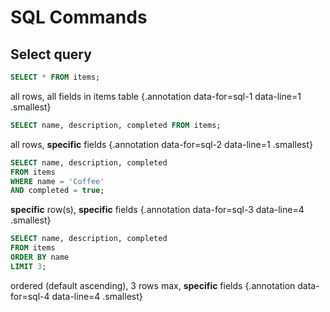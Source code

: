 # SQL Commands

## Select query

<div class="row">
<div class="cell-4">

```sql {#sql-1}
SELECT * FROM items;
```

</div>
<div class="cell-2">

all rows, all fields in items table {.annotation data-for=sql-1 data-line=1 .smallest}

</div>
</div>

<!-- next fragment -->
<div class="row fragment" data-index="1">
<div class="cell-4">

```sql {#sql-2}
SELECT name, description, completed FROM items;
```

</div>
<div class="cell-2">

all rows, **specific** fields {.annotation data-for=sql-2 data-line=1 .smallest}

</div>
</div>


<!-- next fragment -->
<div class="row fragment" data-index="2">
<div class="cell-4">

```sql {#sql-3}
SELECT name, description, completed 
FROM items
WHERE name = 'Coffee'
AND completed = true;
```

</div>
<div class="cell-2">

**specific** row(s), **specific** fields {.annotation data-for=sql-3 data-line=4 .smallest}

</div>
</div>


<!-- next fragment -->
<div class="row fragment" data-index="3">
<div class="cell-4">

```sql {#sql-4}
SELECT name, description, completed 
FROM items
ORDER BY name
LIMIT 3;
```

</div>
<div class="cell-2">

ordered (default ascending), 3 rows max, **specific** fields {.annotation data-for=sql-4 data-line=4 .smallest}

</div>
</div>
